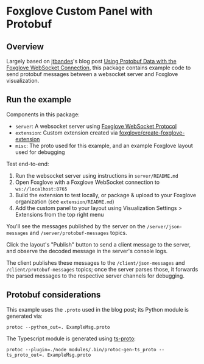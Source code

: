 # Foxglove Custom Panel with Protobuf

## Overview

Largely based on [jtbandes](https://github.com/jtbandes)'s blog post [Using Protobuf Data with the Foxglove WebSocket Connection](https://foxglove.dev/blog/using-protobuf-data-with-the-foxglove-websocket-connection), this package contains example code to send protobuf messages between a websocket server and Foxglove visualization.

## Run the example

Components in this package:

* `server`: A websocket server using [Foxglove WebSocket Protocol](https://github.com/foxglove/ws-protocol)
* `extension`: Custom extension created via [foxglove/create-foxglove-extension](https://github.com/foxglove/create-foxglove-extension)
* `misc`: The proto used for this example, and an example Foxglove layout used for debugging

Test end-to-end:

1. Run the websocket server using instructions in `server/README.md`
2. Open Foxglove with a Foxglove WebSocket connection to `ws://localhost:8765`
3. Build the extension to test locally, or package & upload to your Foxglove organization (see `extension/README.md`)
4. Add the custom panel to your layout using Visualization Settings > Extensions from the top right menu

You'll see the messages published by the server on the `/server/json-messages` and `/server/protobuf-messages`
topics.

Click the layout's "Publish" button to send a client message to the server, and observe the decoded message
in the server's console logs.

The client publishes these messages to the `/client/json-messages` and `/client/protobuf-messages` topics;
once the server parses those, it forwards the parsed messages to the respective server channels for debugging.

## Protobuf considerations

This example uses the `.proto` used in the blog post; its Python module is generated via:

```
protoc --python_out=. ExampleMsg.proto
```

The Typescript module is generated using [ts-proto](https://github.com/stephenh/ts-proto):

```
protoc --plugin=./node_modules/.bin/protoc-gen-ts_proto --ts_proto_out=. ExampleMsg.proto
```
